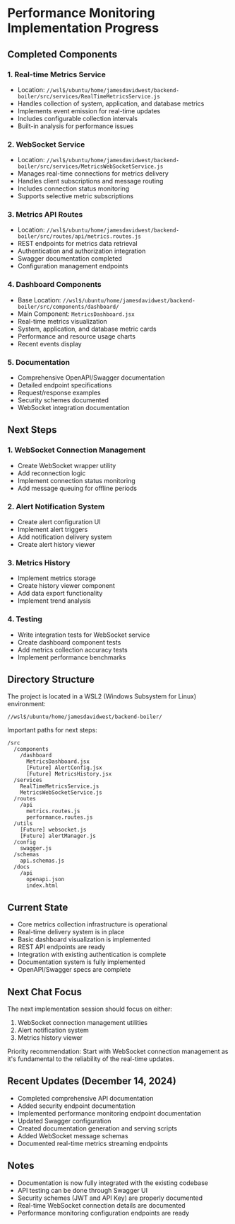 # Performance Monitoring Implementation Progress

## Completed Components

### 1. Real-time Metrics Service
- Location: `//wsl$/ubuntu/home/jamesdavidwest/backend-boiler/src/services/RealTimeMetricsService.js`
- Handles collection of system, application, and database metrics
- Implements event emission for real-time updates
- Includes configurable collection intervals
- Built-in analysis for performance issues

### 2. WebSocket Service
- Location: `//wsl$/ubuntu/home/jamesdavidwest/backend-boiler/src/services/MetricsWebSocketService.js`
- Manages real-time connections for metrics delivery
- Handles client subscriptions and message routing
- Includes connection status monitoring
- Supports selective metric subscriptions

### 3. Metrics API Routes
- Location: `//wsl$/ubuntu/home/jamesdavidwest/backend-boiler/src/routes/api/metrics.routes.js`
- REST endpoints for metrics data retrieval
- Authentication and authorization integration
- Swagger documentation completed
- Configuration management endpoints

### 4. Dashboard Components
- Base Location: `//wsl$/ubuntu/home/jamesdavidwest/backend-boiler/src/components/dashboard/`
- Main Component: `MetricsDashboard.jsx`
- Real-time metrics visualization
- System, application, and database metric cards
- Performance and resource usage charts
- Recent events display

### 5. Documentation
- Comprehensive OpenAPI/Swagger documentation
- Detailed endpoint specifications
- Request/response examples
- Security schemes documented
- WebSocket integration documentation

## Next Steps

### 1. WebSocket Connection Management
- Create WebSocket wrapper utility
- Add reconnection logic
- Implement connection status monitoring
- Add message queuing for offline periods

### 2. Alert Notification System
- Create alert configuration UI
- Implement alert triggers
- Add notification delivery system
- Create alert history viewer

### 3. Metrics History
- Implement metrics storage
- Create history viewer component
- Add data export functionality
- Implement trend analysis

### 4. Testing
- Write integration tests for WebSocket service
- Create dashboard component tests
- Add metrics collection accuracy tests
- Implement performance benchmarks

## Directory Structure
The project is located in a WSL2 (Windows Subsystem for Linux) environment:
```
//wsl$/ubuntu/home/jamesdavidwest/backend-boiler/
```

Important paths for next steps:
```
/src
  /components
    /dashboard
      MetricsDashboard.jsx
      [Future] AlertConfig.jsx
      [Future] MetricsHistory.jsx
  /services
    RealTimeMetricsService.js
    MetricsWebSocketService.js
  /routes
    /api
      metrics.routes.js
      performance.routes.js
  /utils
    [Future] websocket.js
    [Future] alertManager.js
  /config
    swagger.js
  /schemas
    api.schemas.js
  /docs
    /api
      openapi.json
      index.html
```

## Current State
- Core metrics collection infrastructure is operational
- Real-time delivery system is in place
- Basic dashboard visualization is implemented
- REST API endpoints are ready
- Integration with existing authentication is complete
- Documentation system is fully implemented
- OpenAPI/Swagger specs are complete

## Next Chat Focus
The next implementation session should focus on either:
1. WebSocket connection management utilities
2. Alert notification system
3. Metrics history viewer

Priority recommendation: Start with WebSocket connection management as it's fundamental to the reliability of the real-time updates.

## Recent Updates (December 14, 2024)
- Completed comprehensive API documentation
- Added security endpoint documentation
- Implemented performance monitoring endpoint documentation
- Updated Swagger configuration
- Created documentation generation and serving scripts
- Added WebSocket message schemas
- Documented real-time metrics streaming endpoints

## Notes
- Documentation is now fully integrated with the existing codebase
- API testing can be done through Swagger UI
- Security schemes (JWT and API Key) are properly documented
- Real-time WebSocket connection details are documented
- Performance monitoring configuration endpoints are ready

